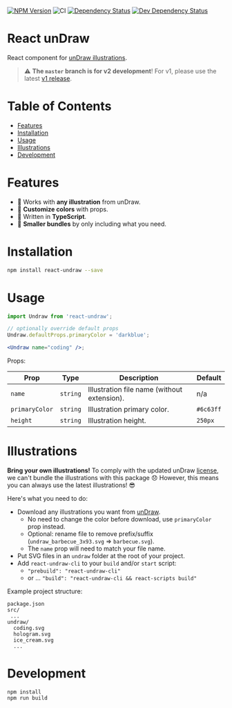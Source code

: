 [![NPM Version](https://badge.fury.io/js/react-undraw.svg)](https://badge.fury.io/js/react-undraw)
![CI](https://github.com/justinlettau/react-undraw/workflows/CI/badge.svg)
[![Dependency Status](https://david-dm.org/justinlettau/react-undraw.svg)](https://david-dm.org/justinlettau/react-undraw)
[![Dev Dependency Status](https://david-dm.org/justinlettau/react-undraw/dev-status.svg)](https://david-dm.org/justinlettau/react-undraw?type=dev)

# React unDraw

React component for [unDraw illustrations](https://undraw.co/).

> ⚠️ **The `master` branch is for v2 development**! For v1, please use the latest [v1 release](https://github.com/justinlettau/react-undraw/tree/v1.14.0).

# Table of Contents

- [Features](#features)
- [Installation](#installation)
- [Usage](#usage)
- [Illustrations](#illustrations)
- [Development](#development)

# Features

- 🚀 Works with **any illustration** from unDraw.
- 🎨 **Customize colors** with props.
- 🎉 Written in **TypeScript**.
- 🎁 **Smaller bundles** by only including what you need.

# Installation

```bash
npm install react-undraw --save
```

# Usage

```jsx
import Undraw from 'react-undraw';

// optionally override default props
Undraw.defaultProps.primaryColor = 'darkblue';

<Undraw name="coding" />;
```

Props:

| Prop           | Type     | Description                                 | Default   |
| -------------- | -------- | ------------------------------------------- | --------- |
| `name`         | `string` | Illustration file name (without extension). | n/a       |
| `primaryColor` | `string` | Illustration primary color.                 | `#6c63ff` |
| `height`       | `string` | Illustration height.                        | `250px`   |

# Illustrations

**Bring your own illustrations!** To comply with the updated unDraw [license](https://undraw.co/license), we can't
bundle the illustrations with this package 😞 However, this means you can always use the latest illustrations! 😎

Here's what you need to do:

- Download any illustrations you want from [unDraw](https://undraw.co/illustrations).
  - No need to change the color before download, use `primaryColor` prop instead.
  - Optional: rename file to remove prefix/suffix (`undraw_barbecue_3x93.svg` => `barbecue.svg`).
  - The `name` prop will need to match your file name.
- Put SVG files in an `undraw` folder at the root of your project.
- Add `react-undraw-cli` to your `build` and/or `start` script:
  - `"prebuild": "react-undraw-cli"`
  - or ... `"build": "react-undraw-cli && react-scripts build"`

Example project structure:

```
package.json
src/
 ...
undraw/
  coding.svg
  hologram.svg
  ice_cream.svg
  ...
```

# Development

```
npm install
npm run build
```
